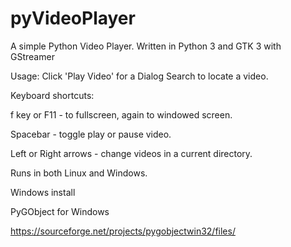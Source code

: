 # pyVideoPlayer
A simple Python Video Player.  Written in Python 3 and GTK 3 with GStreamer


Usage:
    Click 'Play Video' for a Dialog Search to locate a video.


Keyboard shortcuts:

f key or F11 - to fullscreen, again to windowed screen.

Spacebar - toggle play or pause video.

Left or Right arrows - change videos in a current directory.



Runs in both Linux and Windows.


Windows install

PyGObject for Windows

https://sourceforge.net/projects/pygobjectwin32/files/
